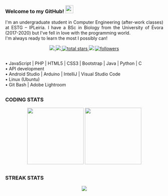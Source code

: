 

<!-- <p align='center'>
    <img alt='GIF' src='https://github.com/mrhrifat/mrhrifat/blob/master/gifs/code.gif?raw=true' width='600' height='300' />
</p> -->

<!-- <div align='center'>
<img src='https://readme-typing-svg.herokuapp.com?font=ubuntu&color=16A085&center=true&lines=Front+End+Developer;Enthusiastic+Programmer;Open+Source+Contributor;Code+For+Everyone'/>
</div> -->

<!-- welcome message -->
### Welcome to my GitHub! <img src="https://media.giphy.com/media/hvRJCLFzcasrR4ia7z/giphy.gif" width="25px">
<!-- ![](https://img.shields.io/badge/About.me-00A98F?style=for-the-badge&logo=About.me&logoColor=white) -->
<p align='justify'>
 I'm an undergraduate student in Computer Engineering (after-work classes) at ESTG – IPLeiria. I have a BSc in Biology from the University of Évora (2017-2020) but I've fell in love with the programming world. <br> 
 I'm always ready to learn the most I possibly can!
</p>  


<!--
<p align='center'>
    <a href='https://www.linkedin.com/in/dorafialhomendes' target='_blank'>
        <img src='https://img.shields.io/badge/linkedin%20-%230077B5.svg?&style=for-the-badge&logo=linkedin&logoColor=white'/>
    </a>
    <a href='mailto:2212488@my.ipleiria.pt' target='_blank'>
        <img src='https://img.shields.io/badge/Email%20me-red?style=for-the-badge&logo=gmail&logoColor=white'/>
    </a>
    <br>
    <a href='https://github.com/DoraMendes?tab=repositories&sort=stargazers'>
        <img alt='total stars' title='Total stars on GitHub' src='https://custom-icon-badges.herokuapp.com/badge/dynamic/json?logo=star&color=55960c&labelColor=488207&label=Stars&style=for-the-badge&query=%24.stars&url=https://api.github-star-counter.workers.dev/user/DoraMendes'/>
    </a>
    <img src='https://visitor-badge-reloaded.herokuapp.com/badge?page_id=DoraMendes&logo=Github&style=for-the-badge&color=16a085'>
    <a href='https://github.com/DoraMendes?tab=followers'>
        <img alt='followers' title='Follow Me on GitHub' src='https://custom-icon-badges.herokuapp.com/github/followers/DoraMendes?color=236ad3&labelColor=1155ba&style=for-the-badge&logo=person-add&label=Follow&logoColor=white'/>
    </a>
-->
   
</p>



<p align='center'>
    <a href='https://www.linkedin.com/in/dorafialhomendes' target='_blank'>
        <img src='https://img.shields.io/badge/linkedin%20-%230077B5.svg?&style=for-the-badge&logo=linkedin&logoColor=white'/>
    </a>
    <a href='mailto:2212488@my.ipleiria.pt' target='_blank'>
        <img src='https://img.shields.io/badge/Email%20me-red?style=for-the-badge&logo=gmail&logoColor=white'/>
    </a>
    <a href='https://github.com/DoraMendes?tab=repositories&sort=stargazers'>
        <img alt='total stars' title='Total stars on GitHub' src='https://custom-icon-badges.herokuapp.com/badge/dynamic/json?logo=star&color=55960c&labelColor=488207&label=Stars&style=for-the-badge&query=%24.stars&url=https://api.github-star-counter.workers.dev/user/DoraMendes'/>
    </a>
    <img src='https://visitor-badge-reloaded.herokuapp.com/badge?page_id=DoraMendes&logo=Github&style=for-the-badge&color=16a085'>
    <a href='https://github.com/DoraMendes?tab=followers'>
        <img alt='followers' title='Follow Me on GitHub' src='https://custom-icon-badges.herokuapp.com/github/followers/DoraMendes?color=236ad3&labelColor=1155ba&style=for-the-badge&logo=person-add&label=Follow&logoColor=white'/>
    </a>
    
   
</p>


## 

• JavaScript | PHP | HTML5 | CSS3 | Bootstrap | Java | Python | C
<br>
• API development
<br>
• Android Studio | Arduino | IntelliJ | Visual Studio Code
<br>
• Linux (Ubuntu) 
<br>
• Git Bash | Adobe Lightroom


<!-- Languages
![](https://img.shields.io/badge/C-00599C?style=for-the-badge&logo=c&logoColor=white)
![](https://img.shields.io/badge/CSS3-1572B6?style=for-the-badge&logo=css3&logoColor=white)
![](https://img.shields.io/badge/HTML5-E34F26?style=for-the-badge&logo=html5&logoColor=white)
![](https://img.shields.io/badge/JavaScript-323330?style=for-the-badge&logo=javascript&logoColor=F7DF1E)
![](https://img.shields.io/badge/PHP-777BB4?style=for-the-badge&logo=php&logoColor=white)
![](https://img.shields.io/badge/Python-FFD43B?style=for-the-badge&logo=python&logoColor=blue)
![](https://img.shields.io/badge/Java-f89820?style=for-the-badge&logo=java&logoColor=black&fontColor=5382a1)
![](https://img.shields.io/badge/API-44555f?style=for-the-badge&logo=java&logoColor=black&fontColor=5382a1)
-->

<!-- Frameworks 
![](https://img.shields.io/badge/Bootstrap-563D7C?style=for-the-badge&logo=bootstrap&logoColor=white-9)
-->

<!--IDEAs 
![](https://img.shields.io/badge/Android_Studio-3DDC84?style=for-the-badge&logo=android-studio&logoColor=white)
![](https://img.shields.io/badge/Arduino_IDE-00979D?style=for-the-badge&logo=arduino&logoColor=white)
![](https://img.shields.io/badge/IntelliJ_IDEA-000000.svg?style=for-the-badge&logo=intellij-idea&logoColor=white)
![](https://img.shields.io/badge/Visual_Studio_Code-0078D4?style=for-the-badge&logo=visual%20studio%20code&logoColor=white)
-->

<!-- O.S. 
![](https://img.shields.io/badge/Linux-FCC624?style=for-the-badge&logo=linux&logoColor=black)
![](https://img.shields.io/badge/Ubuntu-E95420?style=for-the-badge&logo=ubuntu&logoColor=white)
![](https://img.shields.io/badge/Android-3DDC84?style=for-the-badge&logo=android&logoColor=white)
-->

<!-- Tools 
![](https://img.shields.io/badge/VMware-231f20?style=for-the-badge&logo=VMware&logoColor=white)
![](https://img.shields.io/badge/GIT-E44C30?style=for-the-badge&logo=git&logoColor=white)
![](https://img.shields.io/badge/GitHub-100000?style=for-the-badge&logo=github&logoColor=white)
![](https://img.shields.io/badge/Adobe%20Lightroom-31A8FF?style=for-the-badge&logo=Adobe%20Lightroom&logoColor=white)
-->

<!--  Prototyping Platforms 
![](https://img.shields.io/badge/Arduino-00979D?style=for-the-badge&logo=Arduino&logoColor=white)
-->
 
 ## 
 ### CODING STATS

<p align = 'center'>
 <!-- <img height="180em" src="https://github-readme-stats.vercel.app/api?username=DoraMendes&show_icons=true&hide_border=true&theme=apprentice" /> -->
 <img height="180em" src="https://github-readme-stats.vercel.app/api?username=DoraMendes&show_icons=true&hide_border=true&theme=apprentice" />
<img height="180em" src="https://github-readme-stats.vercel.app/api/top-langs/?username=DoraMendes&exclude_repo=KNN-Image-Classification&show_icons=true&hide_border=true&layout=compact&langs_count=10&theme=apprentice"/>
</p>
 
<!-- try these themes: dark // gotham // vue // dracula // zenburn // github_dark // apprentice -->  


## 
### STREAK STATS
<p align = 'center'>
    <img src='https://github-readme-streak-stats.herokuapp.com/?user=DoraMendes&hide_border=true&theme=darcula'>
</p>


<!-- <p align = 'center'>
 <img src="https://github-profile-summary-cards.vercel.app/api/cards/profile-details?username=DoraMendes&theme=apprentice"/>
</p> -->









 

<!--
**DoraMendes/DoraMendes** is a ✨ _special_ ✨ repository because its `README.md` (this file) appears on your GitHub profile.

Here are some ideas to get you started:

- 🔭 I’m currently working on ...
- 🌱 I’m currently learning ...
- 👯 I’m looking to collaborate on ...
- 🤔 I’m looking for help with ...
- 💬 Ask me about ...
- 📫 How to reach me: ...
- 😄 Pronouns: ...
- ⚡ Fun fact: ...
-->

